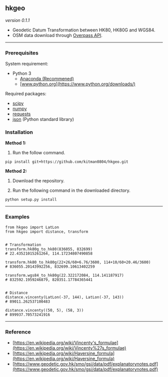 ## hkgeo

*version 0.1.1*

- Geodetic Datum Transformation between HK80, HK80G and WGS84.
- OSM data download through [Overpass API](https://wiki.openstreetmap.org/wiki/Overpass_API).


---

### Prerequisites

System requirement:
- Python 3
  - [Anaconda (Recommened)](https://www.continuum.io/downloads)
  - [www.python.org](https://www.python.org/downloads/)

Required packages:
- [scipy](https://www.scipy.org/)
- [numpy](http://www.numpy.org/)
- [requests](http://docs.python-requests.org/en/master/)
- [json](https://docs.python.org/3.6/library/json.html) (Python standard library)


### Installation

**Method 1:**

1. Run the follow command.

```
pip install git+https://github.com/kitman0804/hkgeo.git
```

**Method 2:**

1. Download the repository.

2. Run the following command in the downloaded directory.

```
python setup.py install
```


---

### Examples

```
from hkgeo import LatLon
from hkgeo import distance, transform


# Transformation
transform.hk80g_to_hk80(836055, 832699)
# 22.43521015261264, 114.17234807490858

transform.hk80_to_hk80g(22+26/60+6.76/3600, 114+10/60+20.46/3600)
# 836055.20143992256, 832699.10613402259

transform.wgs84_to_hk80g(22.322172084, 114.141187917)
# 832592.1959246879, 820351.17784365441


# Distance
distance.vincenty(LatLon(-37, 144), LatLon(-37, 143))
# 89011.262537100483

distance.vincenty((50, 5), (58, 3))
# 899937.70573241916
```


---

### Reference

- [https://en.wikipedia.org/wiki/Vincenty's_formulae](https://en.wikipedia.org/wiki/Vincenty%27s_formulae)
- [https://en.wikipedia.org/wiki/Haversine_formula](https://en.wikipedia.org/wiki/Haversine_formula)
- [https://www.geodetic.gov.hk/smo/gsi/data/pdf/explanatorynotes.pdf](https://www.geodetic.gov.hk/smo/gsi/data/pdf/explanatorynotes.pdf)

